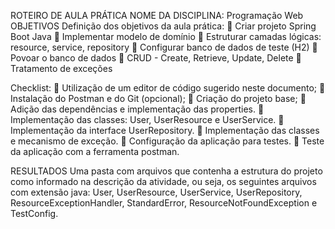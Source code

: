 ROTEIRO DE AULA PRÁTICA
NOME DA DISCIPLINA: Programação Web
OBJETIVOS
Definição dos objetivos da aula prática:
 Criar projeto Spring Boot Java
 Implementar modelo de domínio
 Estruturar camadas lógicas: resource, service, repository
 Configurar banco de dados de teste (H2)
 Povoar o banco de dados
 CRUD - Create, Retrieve, Update, Delete
 Tratamento de exceções


Checklist:
 Utilização de um editor de código sugerido neste documento;
 Instalação do Postman e do Git (opcional);
 Criação do projeto base;
 Adição das dependências e implementação das properties.
 Implementação das classes: User, UserResource e UserService.
 Implementação da interface UserRepository.
 Implementação das classes e mecanismo de exceção.
 Configuração da aplicação para testes.
 Teste da aplicação com a ferramenta postman.


RESULTADOS
Uma pasta com arquivos que contenha a estrutura do projeto como informado na descrição da atividade, ou seja, 
os seguintes arquivos com extensão java: User, UserResource, UserService, UserRepository, 
ResourceExceptionHandler, StandardError, ResourceNotFoundException e TestConfig.
